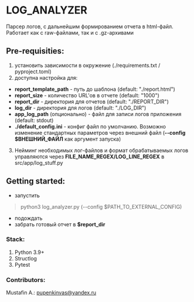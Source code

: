 # LOG_ANALYZER
Парсер логов, с дальнейшим формированием отчета в html-файл. Работает как с raw-файлами, так и с .gz-архивами
## Pre-requisities:
1) установить зависимости в окружение (./requirements.txt / pyproject.toml)
2) доступна настройка для:
- __report_template_path__ - путь до шаблона (default: "./report.html")
- __report_size__ - количество URL'ов в отчете (default: "1000")
- __report_dir__ - директория для отчетов (default: "./REPORT_DIR")
- __log_dir__ - директория для логов (default: "./LOG_DIR")
- __app_log_path__ (опционально) - файл для записи логов приложения (default: stdout)
- __./default_config.ini__ - конфиг файл по умолчанию. Возможно изменение стандартных параметров через внешний файл (__--config $ВНЕШНИЙ_ФАЙЛ__ как аргумент запуска)
3) Нейминг необходимых лог-файлов и формат обрабатываемых логов управляются через __FILE_NAME_REGEX/LOG_LINE_REGEX__ в src/app/log_stuff.py
## Getting started:
- запустить
> python3 log_analyzer.py (--config $PATH_TO_EXTERNAL_CONFIG)
- подождать
- забрать готовый отчет в __$report_dir__
### Stack:
1. Python 3.9+
2. Structlog
3. Pytest
### Contributors:
Mustafin A.: pupenkinvas@yandex.ru